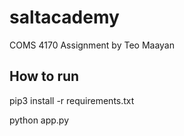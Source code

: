 # saltacademy
COMS 4170 Assignment by Teo Maayan

## How to run
pip3 install -r requirements.txt

python app.py